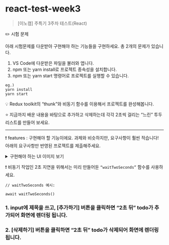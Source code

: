 # react-test-week3

> [이노캠] 주특기 3주차 테스트(React)

✏️ 시험 문제

아래 시험문제를 다운받아 구현해야 하는 기능들을 구현하세요.
총 2개의 문제가 있습니다.

1. VS Code에 다운받은 파일을 불러와 엽니다.
2. npm 또는 yarn install로 프로젝트 종속성을 설치합니다.
3. npm 또는 yarn start 명령어로 프로젝트를 실행할 수 있습니다.

```
eg.)
yarn install
yarn start
```

💡 Redux toolkit의 “thunk”와 비동기 함수를 이용해서 프로젝트를 완성해봅니다.

⭐️ 지금까지 배운 내용을 바탕으로 추가하고 삭제하는데 각각 2초씩 걸리는 “느린” 투두 리스트를 만들어 보세요.

---

❗️ features : 구현해야 할 기능이에요.
과제와 비슷하지만, 요구사항이 훨씬 적습니다! 아래의 요구사항만 반영된 프로젝트를 제출해주세요.

<details>
  <summary markdown=1>구현해야 하는 UI 이미지 보기</summary>
  <div>
    ![구현해야 하는 UI 이미지 보기](https://file.notion.so/f/f/83c75a39-3aba-4ba4-a792-7aefe4b07895/15143d77-52cf-4f71-8fc2-bb80418803e4/과제_영상.mov?id=a3d54e06-0ffa-4442-b2ea-acaeb7fa6bac&table=block&spaceId=83c75a39-3aba-4ba4-a792-7aefe4b07895&expirationTimestamp=1721354400000&signature=19pcqvk73guh7X-3nEav0zatXDG2-KKH447lmg2O3JY)

  </div>
</details>

❗️ 비동기 작업인 2초 지연을 위해서는 미리 만들어둔 `“waitTwoSeconds”` 함수를 사용하세요.

```
// waitTwoSeconds 예시:

await waitTwoSeconds()
```

### 1. input에 제목을 쓰고, [추가하기] 버튼을 클릭하면 “2초 뒤” todo가 추가되어 화면에 렌더링 됩니다.

### 2. [삭제하기] 버튼을 클릭하면 “2초 뒤” todo가 삭제되어 화면에 렌더링 됩니다.
